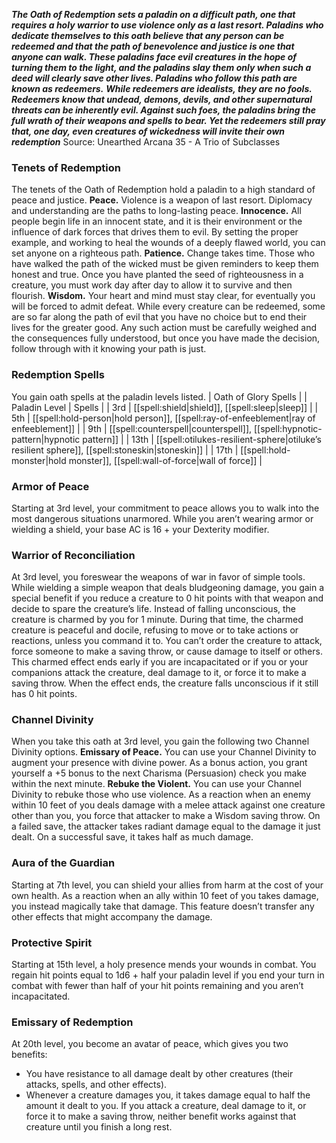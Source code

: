 ***The Oath of Redemption sets a paladin on a difficult path, one that requires a holy warrior to use violence only as a last resort. Paladins who dedicate themselves to this oath believe that any person can be redeemed and that the path of benevolence and justice is one that anyone can walk. These paladins face evil creatures in the hope of turning them to the light, and the paladins slay them only when such a deed will clearly save other lives. Paladins who follow this path are known as redeemers.***
***While redeemers are idealists, they are no fools. Redeemers know that undead, demons, devils, and other supernatural threats can be inherently evil. Against such foes, the paladins bring the full wrath of their weapons and spells to bear. Yet the redeemers still pray that, one day, even creatures of wickedness will invite their own redemption***
Source: Unearthed Arcana 35 - A Trio of Subclasses
### Tenets of Redemption
The tenets of the Oath of Redemption hold a paladin to a high standard of peace and justice.
**Peace.** Violence is a weapon of last resort. Diplomacy and understanding are the paths to long-lasting peace.
**Innocence.** All people begin life in an innocent state, and it is their environment or the influence of dark forces that drives them to evil. By setting the proper example, and working to heal the wounds of a deeply flawed world, you can set anyone on a righteous path.
**Patience.** Change takes time. Those who have walked the path of the wicked must be given reminders to keep them honest and true. Once you have planted the seed of righteousness in a creature, you must work day after day to allow it to survive and then flourish.
**Wisdom.** Your heart and mind must stay clear, for eventually you will be forced to admit defeat. While every creature can be redeemed, some are so far along the path of evil that you have no choice but to end their lives for the greater good. Any such action must be carefully weighed and the consequences fully understood, but once you have made the decision, follow through with it knowing your path is just.
### Redemption Spells
You gain oath spells at the paladin levels listed.
| Oath of Glory Spells |
| Paladin Level | Spells |
| 3rd | [[spell:shield|shield]], [[spell:sleep|sleep]] |
| 5th | [[spell:hold-person|hold person]], [[spell:ray-of-enfeeblement|ray of enfeeblement]] |
| 9th | [[spell:counterspell|counterspell]], [[spell:hypnotic-pattern|hypnotic pattern]] |
| 13th | [[spell:otilukes-resilient-sphere|otiluke’s resilient sphere]], [[spell:stoneskin|stoneskin]] |
| 17th | [[spell:hold-monster|hold monster]], [[spell:wall-of-force|wall of force]] |
### Armor of Peace
Starting at 3rd level, your commitment to peace allows you to walk into the most dangerous situations unarmored. While you aren’t wearing armor or wielding a shield, your base AC is 16 + your Dexterity modifier.
### Warrior of Reconciliation
At 3rd level, you foreswear the weapons of war in favor of simple tools. While wielding a simple weapon that deals bludgeoning damage, you gain a special benefit if you reduce a creature to 0 hit points with that weapon and decide to spare the creature’s life. Instead of falling unconscious, the creature is charmed by you for 1 minute. During that time, the charmed creature is peaceful and docile, refusing to move or to take actions or reactions, unless you command it to. You can’t order the creature to attack, force someone to make a saving throw, or cause damage to itself or others. This charmed effect ends early if you are incapacitated or if you or your companions attack the creature, deal damage to it, or force it to make a saving throw. When the effect ends, the creature falls unconscious if it still has 0 hit points.
### Channel Divinity
When you take this oath at 3rd level, you gain the following two Channel Divinity options.
**Emissary of Peace.** You can use your Channel Divinity to augment your presence with divine power. As a bonus action, you grant yourself a +5 bonus to the next Charisma (Persuasion) check you make within the next minute.
**Rebuke the Violent.** You can use your Channel Divinity to rebuke those who use violence. As a reaction when an enemy within 10 feet of you deals damage with a melee attack against one creature other than you, you force that attacker to make a Wisdom saving throw. On a failed save, the attacker takes radiant damage equal to the damage it just dealt. On a successful save, it takes half as much damage.
### Aura of the Guardian
Starting at 7th level, you can shield your allies from harm at the cost of your own health. As a reaction when an ally within 10 feet of you takes damage, you instead magically take that damage. This feature doesn’t transfer any other effects that might accompany the damage.
### Protective Spirit
Starting at 15th level, a holy presence mends your wounds in combat. You regain hit points equal to 1d6 + half your paladin level if you end your turn in combat with fewer than half of your hit points remaining and you aren’t incapacitated.
### Emissary of Redemption
At 20th level, you become an avatar of peace, which gives you two benefits:
* You have resistance to all damage dealt by other creatures (their attacks, spells, and other effects).
* Whenever a creature damages you, it takes damage equal to half the amount it dealt to you.
If you attack a creature, deal damage to it, or force it to make a saving throw, neither benefit works against that creature until you finish a long rest.